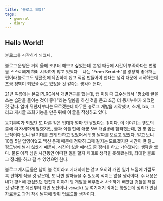 ```yaml
---
title: '블로그 개업!'
tags:
  - general
  - diary
---
```


## Hello World!

블로그를 시작하게 되었다.

블로그 운영은 거의 올해 초부터 해보고 싶었는데, 본업 때문에 시간이 부족하다는 변명을 스스로에게 하며 시작하지 않고 있었다... 나는 "From Scratch"를 굉장히 좋아하는 편이라 블로그도 템플릿에 의존하지 않고 직접 만들어야 한다는 생각 때문에 시작하는데 조금 장벽이 되었을 수도 있었을 것 같다는 생각이 든다.

21년 여름에는 본교 PLRG에서 개별연구를 했는데, 랩 미팅 때 교수님께서 "평소에 글을 쓰는 습관을 들이는 것이 좋다"라는 말씀을 하신 것을 듣고 조금 더 동기부여가 되었던 것 같다. 얼마 뒤인지부터는 모르겠는데 아무튼 블로그 개발을 시작했고, 소개, bio, 그리고 게시글 조회 기능을 만든 뒤에 이 글을 작성하고 있다.

동기부여가 되었던 또 다른 일은 입대가 얼마 안 남았다는 점이다. 이 이야기는 별도의 글에 더 자세하게 담겠지만, 불과 이틀 전에 해군 SW 개발병에 합격했는데, 한 명 뽑는 보직이다 보니 될 기대를 크게 안하고 있었어서 입영 날짜를 모르고 있었다. 알고 보니 10월 5일 입영이었고 백신 문제 때문에 정확히 그때 갈지는 모르겠지만 시간이 한 달...정도밖에 남지 않았기 때문에, 시간이 있을 때라도 좀 정리를 하고 가야겠다는 생각을 했다. 물론 아직 남은 시간동안 어떠한 일을 할지 제대로 생각을 못해봤는데, 최대한 블로그 정리를 하고 갈 수 있었으면 한다.

블로그 게시글들은 남이 볼 것이라고 기대하지는 않고 오히려 개인 일기 느낌에 가깝도록 편하게 적을 것 같은데, 또 나만 알아들을 수 있도록 적지는 않을 생각이다. 주 내용은 내가 평소에 관심있던 편집기 이야기 및 개발을 배우면서 사소하게 배웠던 것들을 적을 것 같다! 또 예전부터 개인 노션이나 `vimwiki` 등 여기저기 적어는 놓았는데 정리가 안된 자료들도 과거 작성 날짜에 맞춰 업로드할 생각이다.
